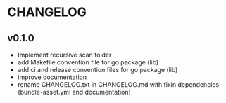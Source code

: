 # CHANGELOG

## v0.1.0

- Implement recursive scan folder
- add Makefile convention file for go package (lib)
- add ci and release convention files for go package (lib)
- improve documentation
- rename CHANGELOG.txt in CHANGELOG.md with fixin dependencies (bundle-asset.yml and documentation)
